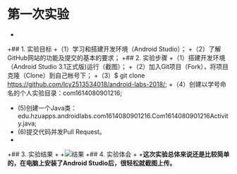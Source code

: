 # 第一次实验 
+
+## 1. 实验目标
+（1）学习和搭建开发环境（Android Studio）；
+（2）了解GitHub网站的功能及提交的基本的要求；
+## 2. 实验步骤
+（1）搭建开发环境（Android Studio 3.1正式版)运行（截图）；
+（2）加入Git项目（Fork），将项目克隆（Clone）到自己帐号下；
+（3）$ git clone https://github.com/lcy2513534018/android-labs-2018/;
+（4）创建以学号命名的个人实验目录：com1614080901216;
+ (5)创建一个Java类：edu.hzuapps.androidlabs.com1614080901216.Com1614080901216Activity.java;
+ (6)提交代码并发Pull Request。
+
+## 3. 实验结果
+
+![结果](https://github.com/solidusw/android-labs-2018/blob/master/com1614080901229/Com1614080901229Activity.png)
+## 4. 实验体会
+
+**这次实验总体来说还是比较简单的，在电脑上安装了Android Studio后，很轻松就截图上传。**
